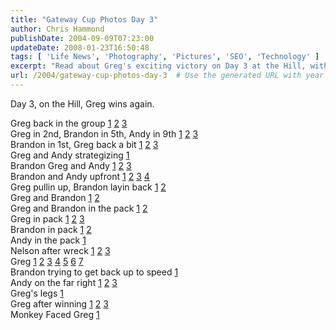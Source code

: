 ```yaml
---
title: "Gateway Cup Photos Day 3"
author: Chris Hammond
publishDate: 2004-09-09T07:23:00
updateDate: 2008-01-23T16:50:48
tags: [ 'Life News', 'Photography', 'Pictures', 'SEO', 'Technology' ]
excerpt: "Read about Greg's exciting victory on Day 3 at the Hill, with Brandon and Andy in the mix. Discover the strategic moves that led to Greg's win!"
url: /2004/gateway-cup-photos-day-3  # Use the generated URL with year
---
```

<P>Day 3, on the Hill, Greg wins again.</P> <P>Greg back in the group <A href="https://www.chrishammond.com/gallery/albums/46/2907">1</a>&nbsp;<a href="https://www.chrishammond.com/gallery/albums/46/2908.aspx">2</A>&nbsp;<A href="https://www.chrishammond.com/gallery/albums/46/2909.aspx">3</A><BR>Greg in 2nd, Brandon in 5th, Andy in 9th&nbsp;<A href="https://www.chrishammond.com/gallery/albums/46/2917.aspx">1</A>&nbsp;<A href="https://www.chrishammond.com/gallery/albums/46/2918.aspx">2</A>&nbsp;<A href="https://www.chrishammond.com/gallery/albums/46/2919.aspx">3</A>&nbsp;<BR>Brandon in 1st, Greg back a bit <A href="https://www.chrishammond.com/gallery/albums/46/2929.aspx">1</A>&nbsp;<A href="https://www.chrishammond.com/gallery/albums/46/2930.aspx">2</A>&nbsp;<A href="https://www.chrishammond.com/gallery/albums/46/2931.aspx">3</A><BR>Greg and Andy strategizing <A href="https://www.chrishammond.com/gallery/albums/46/2932.aspx">1</A><BR>Brandon Greg and Andy <A href="https://www.chrishammond.com/gallery/albums/46/2945.aspx">1</A>&nbsp;<A href="https://www.chrishammond.com/gallery/albums/46/2946.aspx">2</A>&nbsp;<A href="https://www.chrishammond.com/gallery/albums/46/2947.aspx">3</A><BR>Brandon and Andy upfront&nbsp;<A href="https://www.chrishammond.com/gallery/albums/46/2955.aspx">1</A>&nbsp;<A href="https://www.chrishammond.com/gallery/albums/46/2955.aspx">2</A>&nbsp;<A href="https://www.chrishammond.com/gallery/albums/46/2957.aspx">3</A>&nbsp;<A href="https://www.chrishammond.com/gallery/albums/46/2958.aspx">4</A><BR>Greg pullin up, Brandon layin back <A href="https://www.chrishammond.com/gallery/albums/46/2965.aspx">1</A>&nbsp;<A href="https://www.chrishammond.com/gallery/albums/46/2968.aspx">2</A><BR>Greg and Brandon <A href="https://www.chrishammond.com/gallery/albums/46/2971.aspx">1</A>&nbsp;<A href="https://www.chrishammond.com/gallery/albums/46/2972.aspx">2</A><BR>Greg and Brandon in the pack <A href="https://www.chrishammond.com/gallery/albums/46/2981.aspx">1</A>&nbsp;<A href="https://www.chrishammond.com/gallery/albums/46/2982.aspx">2</A><BR>Greg in pack <A href="https://www.chrishammond.com/gallery/albums/46/2995.aspx">1</A>&nbsp;<A href="https://www.chrishammond.com/gallery/albums/46/2996.aspx">2</A>&nbsp;<A href="https://www.chrishammond.com/gallery/albums/46/2997.aspx">3</A><BR>Brandon in pack <A href="https://www.chrishammond.com/gallery/albums/46/3001.aspx">1</A>&nbsp;<A href="https://www.chrishammond.com/gallery/albums/46/3003.aspx">2</A><BR>Andy in the pack <A href="https://www.chrishammond.com/gallery/albums/46/3005.aspx">1</A><BR>Nelson after wreck <A href="https://www.chrishammond.com/gallery/albums/46/3007.aspx">1</A>&nbsp;<A href="https://www.chrishammond.com/gallery/albums/46/3009.aspx">2</A>&nbsp;<A href="https://www.chrishammond.com/gallery/albums/46/3011.aspx">3</A>&nbsp;<BR>Greg <A href="https://www.chrishammond.com/gallery/albums/46/3022.aspx">1</A>&nbsp;<A href="https://www.chrishammond.com/gallery/albums/46/3023.aspx">2</A>&nbsp;<A href="https://www.chrishammond.com/gallery/albums/46/3024.aspx">3</A>&nbsp;<A href="https://www.chrishammond.com/gallery/albums/46/3031.aspx">4</A>&nbsp;<A href="https://www.chrishammond.com/gallery/albums/46/3032.aspx">5</A>&nbsp;<A href="https://www.chrishammond.com/gallery/albums/46/3033.aspx">6</A>&nbsp;<A href="https://www.chrishammond.com/gallery/albums/46/3041.aspx">7</A><BR>Brandon trying to get back up to speed <A href="https://www.chrishammond.com/gallery/albums/46/3044.aspx">1</A><BR>Andy on the far right <A href="https://www.chrishammond.com/gallery/albums/46/3062.aspx">1</A>&nbsp;<A href="https://www.chrishammond.com/gallery/albums/46/3063.aspx">2</A>&nbsp;<A href="https://www.chrishammond.com/gallery/albums/46/3064.aspx">3</A><BR>Greg's legs <A href="https://www.chrishammond.com/gallery/albums/46/3076.aspx">1</A><BR>Greg after winning&nbsp;<A href="https://www.chrishammond.com/gallery/albums/46/3082.aspx">1</A>&nbsp;<A href="https://www.chrishammond.com/gallery/albums/46/3083.aspx">2</A>&nbsp;<A href="https://www.chrishammond.com/gallery/albums/46/3087.aspx">3</A><BR>Monkey Faced Greg <A href="https://www.chrishammond.com/gallery/albums/46/3088.aspx">1</A></P>

